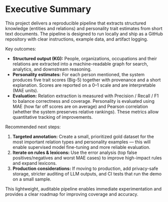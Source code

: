 # Executive Summary

This project delivers a reproducible pipeline that extracts structured knowledge (entities and relations) and personality trait estimates from short text documents. The pipeline is designed to run locally and ship as a GitHub repository with clear instructions, example data, and artifact logging.

Key outcomes:
- **Structured output (KG):** People, organizations, occupations and their relations are extracted into a machine-readable graph for search, analytics, and downstream reasoning.
- **Personality estimates:** For each person mentioned, the system produces five trait scores (Big-5) together with provenance and a short explanation. Scores are reported on a 0–1 scale and are interpretable (MAE units).
- **Evaluation:** Relation extraction is measured with Precision / Recall / F1 to balance correctness and coverage. Personality is evaluated using MAE (how far off scores are on average) and Pearson correlation (whether the system preserves relative rankings). These metrics allow quantitative tracking of improvements.

Recommended next steps:
1. **Targeted annotation:** Create a small, prioritized gold dataset for the most important relation types and personality examples — this will enable supervised model fine-tuning and more reliable evaluation.  
2. **Iterate on rules & lexicons:** Use the error analysis (top false positives/negatives and worst MAE cases) to improve high-impact rules and expand lexicons.  
3. **Production considerations:** If moving to production, add privacy-safe storage, stricter auditing of LLM outputs, and CI tests that run the demo on a small sample.

This lightweight, auditable pipeline enables immediate experimentation and provides a clear roadmap for improving coverage and accuracy.
